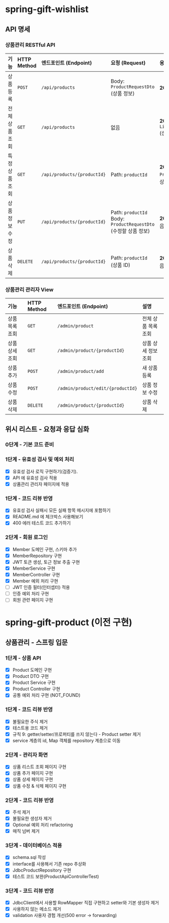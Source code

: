 # spring-gift-wishlist

## API 명세

### 상품관리 RESTful API

| 기능 | HTTP Method | 엔드포인트 (Endpoint) | 요청 (Request) | 응답 (Response) |
| :--- | :--- | :--- | :--- | :--- |
| 상품 등록 | `POST` | `/api/products` | Body: `ProductRequestDto` (상품 정보) | **201 Created** Body 없음 |
| 전체 상품 조회 | `GET` | `/api/products` | 없음 | **200 OK** Body: `List<ProductResponseDto>` (상품 목록) |
| 특정 상품 조회 | `GET` | `/api/products/{productId}` | Path: `productId` | **200 OK** Body: `ProductResponseDto` (상품 상세 정보) |
| 상품 정보 수정 | `PUT` | `/api/products/{productId}` | Path: `productId` Body: `ProductRequestDto` (수정할 상품 정보) | **204 No Content** Body 없음 |
| 상품 삭제 | `DELETE` | `/api/products/{productId}` | Path: `productId` (상품 ID) | **204 No Content** Body 없음 |

### 상품관리 관리자 View
| 기능 | HTTP Method | 엔드포인트 (Endpoint) | 설명 |
| :--- | :--- | :--- | :--- |
| 상품 목록 조회 | `GET` | `/admin/product` | 전체 상품 목록 조회 |
| 상품 상세 조회 | `GET` | `/admin/product/{productId}` | 상품 상세 정보 조회 |
| 상품 추가 | `POST` | `/admin/product/add` | 새 상품 등록 |
| 상품 수정 | `POST` | `/admin/product/edit/{productId}` | 상품 정보 수정 |
| 상품 삭제 | `DELETE` | `/admin/product/{productId}` | 상품 삭제 |

## 위시 리스트 - 요청과 응답 심화

### 0단계 - 기본 코드 준비

### 1단계 - 유효성 검사 및 예외 처리

- [x] 유효성 검사 로직 구현하기(검증기).
- [x] API 에 유효성 검사 적용
- [x] 상품관리 관리자 페이지에 적용

### 1단계 - 코드 리뷰 반영

- [x] 유효성 검사 실패시 모든 실패 항목 메시지에 포함하기
- [x] README.md 에 체크박스 사용해보기
- [x] 400 에러 테스트 코드 추가하기

### 2단계 - 회원 로그인

- [x] Member 도메인 구현, 스키마 추가
- [x] MemberRepository 구현
- [x] JWT 토큰 생성, 토근 정보 추출 구현
- [x] MemberService 구현
- [x] MemberController 구현
- [x] Member 예외 처리 구현
- [ ] JWT 인증 필터(인터셉터) 적용
- [ ] 인증 예외 처리 구현
- [ ] 회원 관련 페이지 구현

# spring-gift-product (이전 구현)

## 상품관리 - 스프링 입문

### 1단계 - 상품 API

- [x] Product 도메인 구현
- [x] Product DTO 구현
- [x] Product Service 구현
- [x] Product Controller 구현
- [x] 공통 예외 처리 구현 (NOT_FOUND)

### 1단계 - 코드 리뷰 반영

- [x] 불필요한 주식 제거
- [x] 테스트용 코드 제거
- [x] 규칙 9: getter/setter/프로퍼티를 쓰지 않는다 - Product setter 제거
- [x] service 계층의 id, Map 객체를 repository 계층으로 이동

### 2단계 - 관리자 화면

- [x] 상품 리스트 조회 페이지 구현
- [x] 상품 추가 페이지 구현
- [x] 상품 상세 페이지 구현
- [x] 상품 수정 & 삭제 페이지 구현

### 2단계 - 코드 리뷰 반영

- [x] 주석 제거
- [x] 불필요한 생성자 제거
- [x] Optional 예외 처리 refactoring
- [x] 매직 넘버 제거

### 3단계 - 데이터베이스 적용

- [x] schema.sql 작성
- [x] interface를 사용해서 기존 repo 추상화
- [x] JdbcProductRepository 구현
- [x] 테스트 코드 보완(ProductApiControllerTest)

### 3단계 - 코드 리뷰 반영

- [x] JdbcClient에서 사용할 RowMapper 직접 구현하고 setter와 기본 생성자 제거
- [x] 사용하지 않는 메소드 제거
- [x] validation 사용자 경험 개선(500 error -> forwarding)